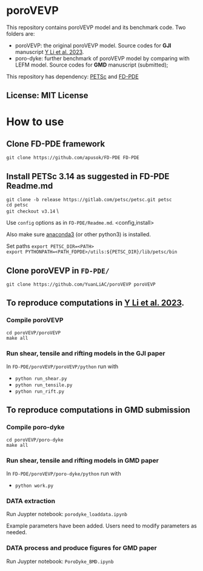 # poroVEVP
This repository contains poroVEVP model and its benchmark code. Two folders are:

* poroVEVP: the original poroVEVP model. Source codes for **GJI** manuscript [Y Li et al. 2023](https://doi.org/10.1093/gji/ggad173).
* poro-dyke: further benchmark of poroVEVP model by comparing with LEFM model. Source codes for **GMD** manuscript (submitted);


This repository has dependency: [PETSc](https://petsc.org/release/) and [FD-PDE](https://github.com/apusok/FD-PDE)

## License: MIT License

# How to use

## Clone FD-PDE framework
`git clone https://github.com/apusok/FD-PDE FD-PDE`

## Install PETSc 3.14 as suggested in FD-PDE Readme.md 
`git clone -b release https://gitlab.com/petsc/petsc.git petsc` \
`cd petsc` \
`git checkout v3.14` \

Use `config` options as in `FD-PDE/Readme.md`.
<config,install> 

Also make sure [anaconda3](https://www.anaconda.com/products/distribution) (or other python3) is installed.

Set paths
`export PETSC_DIR=<PATH>` \
`export PYTHONPATH=<PATH_FDPDE>/utils:${PETSC_DIR}/lib/petsc/bin`

## Clone poroVEVP in `FD-PDE/`
`git clone https://github.com/YuanLiAC/poroVEVP poroVEVP`

## To reproduce computations in [Y Li et al. 2023](https://doi.org/10.1093/gji/ggad173).

### Compile poroVEVP 
`cd poroVEVP/poroVEVP` \
`make all`

### Run shear, tensile and rifting models in the GJI paper
In `FD-PDE/poroVEVP/poroVEVP/python` run with
* `python run_shear.py`
* `python run_tensile.py`
* `python run_rift.py`


## To reproduce computations in GMD submission 

### Compile poro-dyke 
`cd poroVEVP/poro-dyke` \
`make all`

### Run shear, tensile and rifting models in GMD paper
In `FD-PDE/poroVEVP/poro-dyke/python` run with
* `python work.py`

### DATA extraction
Run Juypter notebook: `porodyke_loaddata.ipynb`

Example parameters have been added. Users need to modify parameters as needed.

### DATA process and produce figures for GMD paper

Run Juypter notebook: `PoroDyke_BMD.ipynb`




